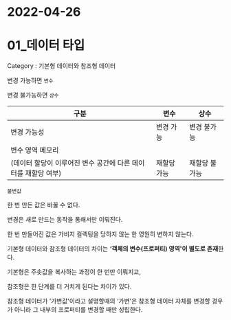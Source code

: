 # 2022-04-26

# 01_데이터 타입


Category : 기본형 데이터와 참조형 데이터

변경 가능하면 `변수`

변경 불가능하면 `상수`

| 구분 | 변수 | 상수 |
| --- | --- | --- |
| 변경 가능성 | 변경 가능 | 변경 불가능 |
| 변수 영역 메모리
(데이터 할당이 이루어진 변수 공간에 다른 데이터를 재할당 여부) | 재할당 가능 | 재할당 불가능 |

`불변값`

한 번 만든 값은 바꿀 수 없다.

변경은 새로 만드는 동작을 통해서만 이뤄진다.

한 번 만들어진 값은 가비지 컬렉팅을 당하지 않는 한 영원히 변하지 않는다.

기본형 데이터와 참조형 데이터의 차이는 **‘객체의 변수(프로퍼티) 영역'이 별도로 존재**한다.

기본형은 주솟값을 복사하는 과정이 한 번만 이뤄지고, 

참조형은 한 단계를 더 거치게 된다는 차이가 있다.

참조형 데이터가 ‘가변값'이라고 설명할때의 ‘가변'은 참조형 데이터 자체를 변경할 경우가 아니라 그 내부의 프로퍼티를 변경할 때만 성립한다.